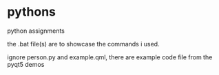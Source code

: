 # pythons
 
python assignments

the .bat file(s) are to showcase the commands i used.

ignore person.py and example.qml, there are example code file from the pyqt5 demos